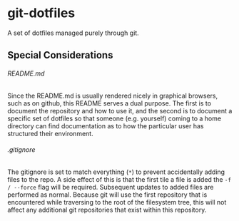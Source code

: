 # git-dotfiles

A set of dotfiles managed purely through git.

## Special Considerations

###### README.md
Since the README.md is usually rendered nicely in graphical browsers, such
as on github, this README serves a dual purpose. The first is to document
the repository and how to use it, and the second is to document a specific
set of dotfiles so that someone (e.g. yourself) coming to a home directory
can find documentation as to how the particular user has structured their
environment.

###### .gitignore
The gitignore is set to match everything (`*`) to prevent accidentally adding
files to the repo. A side effect of this is that the first tile a file is
added the `-f / --force` flag will be required. Subsequent updates to added
files are performed as normal. Because git will use the first repository that
is encountered while traversing to the root of the filesystem tree, this will
not affect any additional git repositories that exist within this repository.
